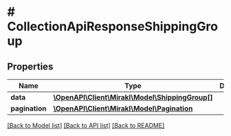 # # CollectionApiResponseShippingGroup

## Properties

Name | Type | Description | Notes
------------ | ------------- | ------------- | -------------
**data** | [**\OpenAPI\Client\Mirakl\Model\ShippingGroup[]**](ShippingGroup.md) |  |
**pagination** | [**\OpenAPI\Client\Mirakl\Model\Pagination**](Pagination.md) |  | [optional]

[[Back to Model list]](../../README.md#models) [[Back to API list]](../../README.md#endpoints) [[Back to README]](../../README.md)

